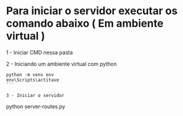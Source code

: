 # Para iniciar o servidor executar os comando abaixo ( Em ambiente virtual )

1 - Iniciar CMD nessa pasta

2 - Iniciando um ambiente virtual com python<br>

````
python -m venv env
env\Scripts\actitave
```

3 - Iniciar o servidor

````
python server-routes.py
```
